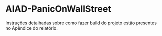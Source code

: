 # AIAD-PanicOnWallStreet

Instruções detalhadas sobre como fazer build do projeto estão presentes no Apêndice do relatório.